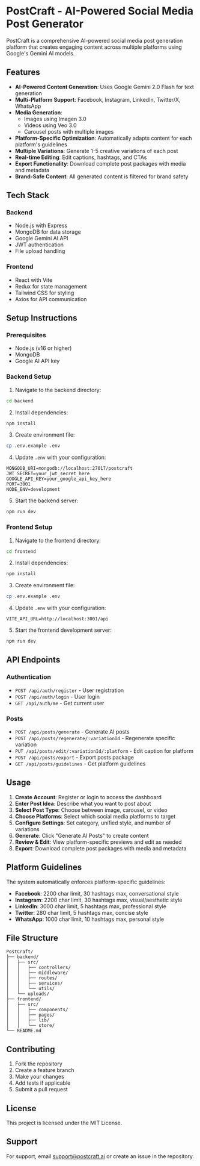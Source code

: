 # PostCraft - AI-Powered Social Media Post Generator

PostCraft is a comprehensive AI-powered social media post generation platform that creates engaging content across multiple platforms using Google's Gemini AI models.

## Features

- **AI-Powered Content Generation**: Uses Google Gemini 2.0 Flash for text generation
- **Multi-Platform Support**: Facebook, Instagram, LinkedIn, Twitter/X, WhatsApp
- **Media Generation**: 
  - Images using Imagen 3.0
  - Videos using Veo 3.0
  - Carousel posts with multiple images
- **Platform-Specific Optimization**: Automatically adapts content for each platform's guidelines
- **Multiple Variations**: Generate 1-5 creative variations of each post
- **Real-time Editing**: Edit captions, hashtags, and CTAs
- **Export Functionality**: Download complete post packages with media and metadata
- **Brand-Safe Content**: All generated content is filtered for brand safety

## Tech Stack

### Backend
- Node.js with Express
- MongoDB for data storage
- Google Gemini AI API
- JWT authentication
- File upload handling

### Frontend
- React with Vite
- Redux for state management
- Tailwind CSS for styling
- Axios for API communication

## Setup Instructions

### Prerequisites
- Node.js (v16 or higher)
- MongoDB
- Google AI API key

### Backend Setup

1. Navigate to the backend directory:
```bash
cd backend
```

2. Install dependencies:
```bash
npm install
```

3. Create environment file:
```bash
cp .env.example .env
```

4. Update `.env` with your configuration:
```env
MONGODB_URI=mongodb://localhost:27017/postcraft
JWT_SECRET=your_jwt_secret_here
GOOGLE_API_KEY=your_google_api_key_here
PORT=3001
NODE_ENV=development
```

5. Start the backend server:
```bash
npm run dev
```

### Frontend Setup

1. Navigate to the frontend directory:
```bash
cd frontend
```

2. Install dependencies:
```bash
npm install
```

3. Create environment file:
```bash
cp .env.example .env
```

4. Update `.env` with your configuration:
```env
VITE_API_URL=http://localhost:3001/api
```

5. Start the frontend development server:
```bash
npm run dev
```

## API Endpoints

### Authentication
- `POST /api/auth/register` - User registration
- `POST /api/auth/login` - User login
- `GET /api/auth/me` - Get current user

### Posts
- `POST /api/posts/generate` - Generate AI posts
- `POST /api/posts/regenerate/:variationId` - Regenerate specific variation
- `PUT /api/posts/edit/:variationId/:platform` - Edit caption for platform
- `POST /api/posts/export` - Export posts package
- `GET /api/posts/guidelines` - Get platform guidelines

## Usage

1. **Create Account**: Register or login to access the dashboard
2. **Enter Post Idea**: Describe what you want to post about
3. **Select Post Type**: Choose between image, carousel, or video
4. **Choose Platforms**: Select which social media platforms to target
5. **Configure Settings**: Set category, unified style, and number of variations
6. **Generate**: Click "Generate AI Posts" to create content
7. **Review & Edit**: View platform-specific previews and edit as needed
8. **Export**: Download complete post packages with media and metadata

## Platform Guidelines

The system automatically enforces platform-specific guidelines:

- **Facebook**: 2200 char limit, 30 hashtags max, conversational style
- **Instagram**: 2200 char limit, 30 hashtags max, visual/aesthetic style
- **LinkedIn**: 3000 char limit, 5 hashtags max, professional style
- **Twitter**: 280 char limit, 5 hashtags max, concise style
- **WhatsApp**: 1000 char limit, 10 hashtags max, personal style

## File Structure

```
PostCraft/
├── backend/
│   ├── src/
│   │   ├── controllers/
│   │   ├── middleware/
│   │   ├── routes/
│   │   ├── services/
│   │   └── utils/
│   └── uploads/
├── frontend/
│   ├── src/
│   │   ├── components/
│   │   ├── pages/
│   │   ├── lib/
│   │   └── store/
└── README.md
```

## Contributing

1. Fork the repository
2. Create a feature branch
3. Make your changes
4. Add tests if applicable
5. Submit a pull request

## License

This project is licensed under the MIT License.

## Support

For support, email support@postcraft.ai or create an issue in the repository.
